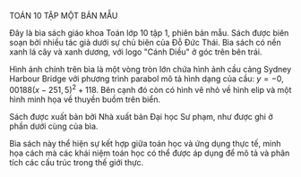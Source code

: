TOÁN 10
TẬP MỘT
BẢN MẪU

Đây là bìa sách giáo khoa Toán lớp 10 tập 1, phiên bản mẫu. Sách được biên soạn bởi nhiều tác giả dưới sự chủ biên của Đỗ Đức Thái. Bìa sách có nền xanh lá cây và xanh dương, với logo "Cánh Diều" ở góc trên bên trái.

Hình ảnh chính trên bìa là một vòng tròn lớn chứa hình ảnh cầu cảng Sydney Harbour Bridge với phương trình parabol mô tả hình dạng của cầu: $y = -0,00188(x - 251,5)^2 + 118$. Bên cạnh đó còn có hình vẽ nhỏ về hình elip và một hình minh họa về thuyền buồm trên biển.

Sách được xuất bản bởi Nhà xuất bản Đại học Sư phạm, như được ghi ở phần dưới cùng của bìa.

Bìa sách này thể hiện sự kết hợp giữa toán học và ứng dụng thực tế, minh họa cách mà các khái niệm toán học có thể được áp dụng để mô tả và phân tích các cấu trúc trong thế giới thực.